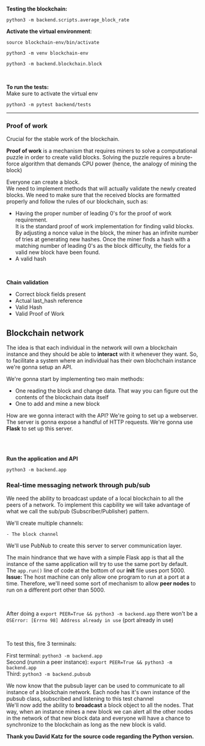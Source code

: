 
<b> Testing the blockchain: </b><br>

```
python3 -m backend.scripts.average_block_rate
```


**Activate the virtual environment**:
```
source blockchain-env/bin/activate
```


```
python3 -m venv blockchain-env
```

```
python3 -m backend.blockchain.block
```
</br>


**To run the tests:**</br>
Make sure to activate the virtual env </br>
```
python3 -m pytest backend/tests
```

<hr>

### Proof of work
Crucial for the stable work of the blockchain. </br>

<b>Proof of work</b> is a mechanism that requires miners to solve a computational puzzle in order to create valid
blocks. Solving the puzzle requires a brute-force algorithm that demands CPU power (hence, the analogy of mining the block)


Everyone can create a block.</br>
We need to implement methods that will actually validate the newly created blocks. We need to make sure that the received blocks are
formatted properly and follow the rules of our blockchain, such as:

<ul>
    <li> Having the proper number of leading 0's for the proof of work requirement.
    </br> It is the standard proof of work implementation for finding valid blocks. By adjusting a nonce value in the block, the miner has an infinite number of tries at generating new hashes.
    Once the miner finds a hash with a matching number of leading 0's as the block difficulty, the fields for a valid new block have been found. </li>
    <li> A valid hash </li>
</ul>


</br>



**Chain validation**</br>

<ul>
    <li> Correct block fields present
    <li> Actual last_hash reference
    <li> Valid Hash
    <li> Valid Proof of Work
</ul>

## Blockchain network

The idea is that each individual in the network will own a blockchain instance and they should be able to <b>interact</b> with it whenever they want.
So, to facilitate a system where an individual has their own blochchain instance we're gonna setup an API.

We're gonna start by implementing two main methods:

<ul>
<li> One reading the block and change data. That way you can figure out the contents of the blockchain data itself
<li> One to add and mine a new block
</ul>

How are we gonna interact with the API? We're going to set up a webserver.
The server is gonna expose a handful of HTTP requests.
We're gonna use <b>Flask</b> to set up this server.

</br>
</br>

**Run the application and API**

```
python3 -m backend.app
```


### Real-time messaging network through pub/sub

We need the ability to broadcast update of a local blockchain to all the peers of a network.
To implement this capbility we will take advantage of what we call the sub/pub (Subscriber/Publisher) pattern.


We'll create multiple channels:

    - The block channel 


We'll use PubNub to create this server to server communication layer.


The main hindrance that we have with a simple Flask app is that all the instance of the same application will try to use the same port by default.
The ```app.run()``` line of code at the bottom of our __init__ file uses port 5000. <br>
<b>Issue: </b> The host machine can only allow one program to run at a port at a time.
Therefore, we'll need some sort of mechanism to allow <b>peer nodes</b> to run on a different port other than 5000.

<br>

After doing a ```export PEER=True && python3 -m backend.app``` there won't be a ```OSError: [Errno 98] Address already in use``` (port already in use)

<br>

To test this, fire 3 terminals:

First terminal:                         ```python3 -m backend.app```<br>
Second (runnin a peer instance):         ```export PEER=True && python3 -m backend.app``` <br>
Third:          ```python3 -m backend.pubsub```

We now know that the pubsub layer can be used to communicate to all instance of a blockchain network.
Each node has it's own instance of the pubsub class, subscribed and listening to this test channel
</br>
We'll now add the ability to <b>broadcast</b> a block object to all the nodes. That way, when an instance mines a new block we can alert all the other nodes in the network of that new block data and everyone will have a chance to synchronize to the blockchain as long as the new block is valid.
 















<b>Thank you David Katz for the source code regarding the Python version.</b>

